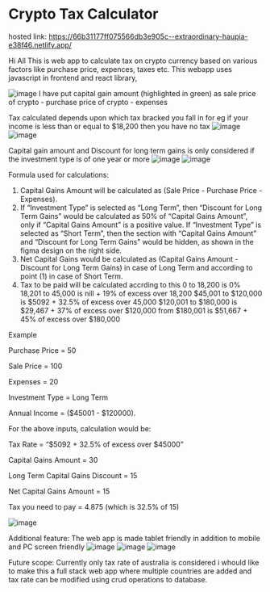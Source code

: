 # Crypto Tax Calculator

hosted link: https://66b31177ff075566db3e905c--extraordinary-haupia-e38f46.netlify.app/

Hi All
This is web app to calculate tax on crypto currency based on various factors like purchase price, expences, taxes etc. This webapp uses javascript in frontend and react library,

![image](https://github.com/user-attachments/assets/ee0cf028-e76f-4c96-aafb-b1c9a1cf4a33)
I have put capital gain amount (highlighted in green) as sale price of crypto - purchase price of crypto - expenses

Tax calculated depends upon which tax bracked you fall in for eg if your income is less than or equal to $18,200 then you have no tax 
![image](https://github.com/user-attachments/assets/250b1cb6-9f86-4ec8-b436-e986d6204384)
![image](https://github.com/user-attachments/assets/b3b85df9-0bee-425b-bbe9-e3b75f92c42e)

Capital gain amount and Discount for long term gains is only considered if the investment type is of one year or more
![image](https://github.com/user-attachments/assets/3ff36222-f4d1-434d-9d56-29053d3538b7)
![image](https://github.com/user-attachments/assets/66031152-46c3-49ce-bd92-601eb0b629cd)


Formula used for calculations: 
1) Capital Gains Amount will be calculated as (Sale Price - Purchase Price - Expenses).
2) If “Investment Type” is selected as “Long Term”, then “Discount for Long Term Gains” would be calculated as 50% of “Capital Gains Amount”, only if “Capital Gains Amount” is a positive value. If “Investment Type” is selected as “Short
Term”, then the section with “Capital Gains Amount” and “Discount for Long Term Gains” would be hidden, as shown in the figma design on the right side.
3) Net Capital Gains would be calculated as (Capital Gains Amount - Discount for Long Term Gains) in case of Long Term and according to point (1) in case of Short Term.
4) Tax to be paid will be calculated accrding to this
   0 to 18,200 is 0%
   18,201 to 45,000 is nill + 19% of excess over 18,200
   $45,001 to $120,000 is $5092 + 32.5% of excess over 45,000
   $120,001 to $180,000 is $29,467 + 37% of excess over $120,000
   from $180,001 is $51,667 + 45% of excess over $180,000


Example

Purchase Price = 50

Sale Price = 100

Expenses = 20

Investment Type = Long Term

Annual Income = ($45001 - $120000).

For the above inputs, calculation would be:

Tax Rate = “$5092 + 32.5% of excess over $45000”

Capital Gains Amount = 30

Long Term Capital Gains Discount = 15

Net Capital Gains Amount = 15

Tax you need to pay = 4.875 (which is 32.5% of 15)

![image](https://github.com/user-attachments/assets/726cbf41-ca8a-4815-8c24-18b42498a61d)


Additional feature:
The web app is made tablet friendly in addition to mobile and PC screen friendly
![image](https://github.com/user-attachments/assets/825e5e79-863d-4f4d-aaf3-118146db530b)
![image](https://github.com/user-attachments/assets/038f43ab-cf2a-4700-a0a2-727b8299dff8)
![image](https://github.com/user-attachments/assets/3603e7f2-3d7b-4818-8eb9-66e8ea5c1f9a)

Future scope: 
Currently only tax rate of australia is considered i whould like to make this a full stack web app where multiple countries are added and tax rate can be modified using crud operations to database.

